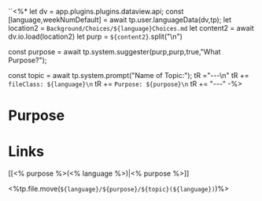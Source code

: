 ``<%*
let dv = app.plugins.plugins.dataview.api;
const [language,weekNumDefault] = await tp.user.languageData(dv,tp); 
let location2 = `Background/Choices/${language}Choices.md`
let content2 = await dv.io.load(location2)
let purp = `${content2}`.split("\n")

const purpose = await tp.system.suggester(purp,purp,true,"What Purpose?");

const topic = await tp.system.prompt("Name of Topic:");
tR ="---\n"
tR += `fileClass: ${language}\n`
tR += `Purpose: ${purpose}\n`
tR += "---"
-%>

# Purpose





# Links

[[<% purpose %>(<% language %>)|<% purpose %>]]


<%tp.file.move(`${language}/${purpose}/${topic}(${language})`)%>
